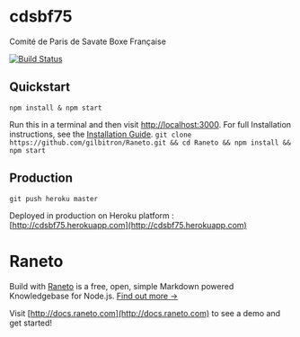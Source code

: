 # cdsbf75
Comité de Paris de Savate Boxe Française

[![Build Status](https://travis-ci.org/sfoubert/cdsbf75.svg?branch=master)](https://travis-ci.org/sfoubert/cdsbf75)

Quickstart
----------

`npm install & npm start`

Run this in a terminal and then visit [http://localhost:3000](http://localhost:3000).
For full Installation instructions, see the [Installation Guide](http://docs.raneto.com/install/installing-raneto).
`git clone https://github.com/gilbitron/Raneto.git && cd Raneto && npm install && npm start`

Production
----------
`git push heroku master`

Deployed in production on Heroku platform : [http://cdsbf75.herokuapp.com](http://cdsbf75.herokuapp.com)


Raneto
======

Build with [Raneto](http://raneto.com) is a free, open, simple Markdown powered Knowledgebase for Node.js.
[Find out more &rarr;](http://docs.raneto.com/what-is-raneto)

Visit [http://docs.raneto.com](http://docs.raneto.com) to see a demo and get started!
